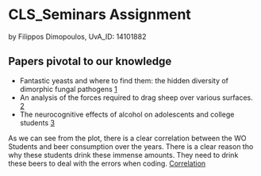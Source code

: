 # CLS_Seminars Assignment 
by Filippos Dimopoulos, UvA_ID: 14101882


## Papers pivotal to our knowledge

* Fantastic yeasts and where to find them: the hidden diversity of dimorphic fungal pathogens [1](https://www.sciencedirect.com/science/article/pii/S136952741930013X)
* An analysis of the forces required to drag sheep over various surfaces. [2](https://www.sciencedirect.com/science/article/pii/S0003687002000716) 
* The neurocognitive effects of alcohol on adolescents and college students [3](https://pubmed.ncbi.nlm.nih.gov/15530577/) 

As we can see from the plot, there is a clear correlation between the WO Students and beer consumption over the years. 
There is a clear reason tho why these students drink these immense amounts. They need to drink these beers to deal with the errors when coding. 
[Correlation](https://github.com/filipposdim/CS_Assignment/blob/master/Correlation.png)
